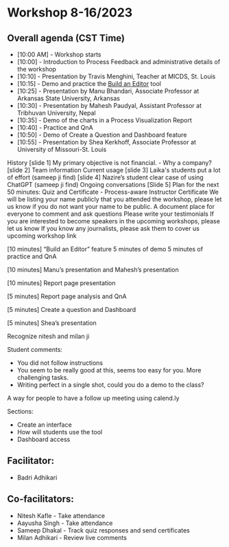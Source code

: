 # Workshop 8-16/2023

## Overall agenda (CST Time)
* [10:00 AM] - Workshop starts
* [10:00] - Introduction to Process Feedback and administrative details of the workshop
* [10:10] - Presentation by Travis Menghini, Teacher at MICDS, St. Louis
* [10:15] - Demo and practice the [Build an Editor](https://www.processfeedback.org/buildeditor) tool
* [10:25] - Presentation by Manu Bhandari, Associate Professor at Arkansas State University, Arkansas
* [10:30] - Presentation by Mahesh Paudyal, Assistant Professor at Tribhuvan University, Nepal
* [10:35] - Demo of the charts in a Process Visualization Report
* [10:40] - Practice and QnA
* [10:50] - Demo of Create a Question and Dashboard feature
* [10:55] - Presentation by Shea Kerkhoff, Associate Professor at University of Missouri-St. Louis



History
[slide 1] My primary objective is not financial. - Why a company?
[slide 2] Team information
Current usage
[slide 3] Laika's students put a lot of effort (sameep ji find)
[slide 4] Nazire’s student clear case of using ChatGPT (sameep ji find)
Ongoing conversations
[Slide 5] Plan for the next 50 minutes:
Quiz and Certificate - Process-aware Instructor Certificate
We will be listing your name publicly that you attended the workshop, please let us know if you do not want your name to be public.
A document place for everyone to comment and ask questions
Please write your testimonials
If you are interested to become speakers in the upcoming workshops, please let us know
If you know any journalists, please ask them to cover us
upcoming workshop link



[10 minutes] “Build an Editor” feature
5 minutes of demo
5 minutes of practice and QnA

[10 minutes] Manu’s presentation and Mahesh’s presentation

[10 minutes] Report page presentation

[5 minutes] Report page analysis and QnA

[5 minutes] Create a question and Dashboard

[5 minutes] Shea’s presentation




Recognize nitesh and milan ji

Student comments:
- You did not follow instructions
- You seem to be really good at this, seems too easy for you. More challenging tasks.
- Writing perfect in a single shot, could you do a demo to the class?

A way for people to have a follow up meeting using calend.ly




Sections:
- Create an interface
- How will students use the tool
- Dashboard access

## Facilitator:
* Badri Adhikari

## Co-facilitators:
* Nitesh Kafle - Take attendance
* Aayusha Singh - Take attendance
* Sameep Dhakal - Track quiz responses and send certificates
* Milan Adhikari - Review live comments



